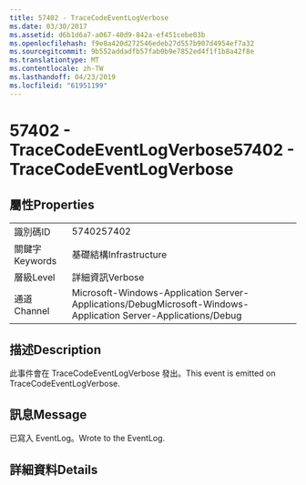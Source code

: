```yaml
---
title: 57402 - TraceCodeEventLogVerbose
ms.date: 03/30/2017
ms.assetid: d6b1d6a7-a067-40d9-842a-ef451cebe03b
ms.openlocfilehash: f9e8a420d272546edeb27d557b907d4954ef7a32
ms.sourcegitcommit: 9b552addadfb57fab0b9e7852ed4f1f1b8a42f8e
ms.translationtype: MT
ms.contentlocale: zh-TW
ms.lasthandoff: 04/23/2019
ms.locfileid: "61951199"
---
```

# <a name="57402---tracecodeeventlogverbose"></a><span data-ttu-id="72137-102">57402 - TraceCodeEventLogVerbose</span><span class="sxs-lookup"><span data-stu-id="72137-102">57402 - TraceCodeEventLogVerbose</span></span>
## <a name="properties"></a><span data-ttu-id="72137-103">屬性</span><span class="sxs-lookup"><span data-stu-id="72137-103">Properties</span></span>  
  
|||  
|-|-|  
|<span data-ttu-id="72137-104">識別碼</span><span class="sxs-lookup"><span data-stu-id="72137-104">ID</span></span>|<span data-ttu-id="72137-105">57402</span><span class="sxs-lookup"><span data-stu-id="72137-105">57402</span></span>|  
|<span data-ttu-id="72137-106">關鍵字</span><span class="sxs-lookup"><span data-stu-id="72137-106">Keywords</span></span>|<span data-ttu-id="72137-107">基礎結構</span><span class="sxs-lookup"><span data-stu-id="72137-107">Infrastructure</span></span>|  
|<span data-ttu-id="72137-108">層級</span><span class="sxs-lookup"><span data-stu-id="72137-108">Level</span></span>|<span data-ttu-id="72137-109">詳細資訊</span><span class="sxs-lookup"><span data-stu-id="72137-109">Verbose</span></span>|  
|<span data-ttu-id="72137-110">通道</span><span class="sxs-lookup"><span data-stu-id="72137-110">Channel</span></span>|<span data-ttu-id="72137-111">Microsoft-Windows-Application Server-Applications/Debug</span><span class="sxs-lookup"><span data-stu-id="72137-111">Microsoft-Windows-Application Server-Applications/Debug</span></span>|  
  
## <a name="description"></a><span data-ttu-id="72137-112">描述</span><span class="sxs-lookup"><span data-stu-id="72137-112">Description</span></span>  
 <span data-ttu-id="72137-113">此事件會在 TraceCodeEventLogVerbose 發出。</span><span class="sxs-lookup"><span data-stu-id="72137-113">This event is emitted on TraceCodeEventLogVerbose.</span></span>  
  
## <a name="message"></a><span data-ttu-id="72137-114">訊息</span><span class="sxs-lookup"><span data-stu-id="72137-114">Message</span></span>  
 <span data-ttu-id="72137-115">已寫入 EventLog。</span><span class="sxs-lookup"><span data-stu-id="72137-115">Wrote to the EventLog.</span></span>  
  
## <a name="details"></a><span data-ttu-id="72137-116">詳細資料</span><span class="sxs-lookup"><span data-stu-id="72137-116">Details</span></span>
